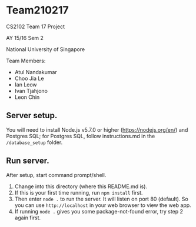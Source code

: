 # Team210217
CS2102 Team 17 Project

AY 15/16 Sem 2

National University of Singapore

Team Members:
- Atul Nandakumar
- Choo Jia Le
- Ian Leow
- Ivan Tjahjono
- Leon Chin

## Server setup.
You will need to install Node.js v5.7.0 or higher (https://nodejs.org/en/) and Postgres SQL; for Postgres SQL, follow instructions.md in the `/database_setup` folder.

## Run server.
After setup, start command prompt/shell.

1. Change into this directory (where this README.md is).
2. If this is your first time running, run `npm install` first.
3. Then enter `node .` to run the server. It will listen on port 80 (default). So you can use `http://localhost` in your web browser to view the web app.
4. If running `node .` gives you some package-not-found error, try step 2 again first.
